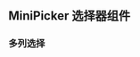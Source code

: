 <div class="demo-header">
<p class="overviewicon">
  <span class="wapi-ui-mini-picker"/>
</p>

## MiniPicker 选择器组件

<mobile-uxlink widget-name="MiniPicker"></mobile-uxlink>
</div>

### 多列选择

<mobile-view link="mini-picker/multicolumn"></mobile-view>

<br>
